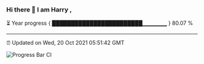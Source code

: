 ### Hi there 👋 I am Harry , 

⏳ Year progress { ████████████████████████▁▁▁▁▁▁ } 80.07 %

---

⏰ Updated on Wed, 20 Oct 2021 05:51:42 GMT

![Progress Bar CI](https://github.com/duykhang68/duykhang68/workflows/Progress%20Bar%20CI/badge.svg)
